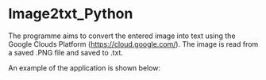 # Image2txt_Python

The programme aims to convert the entered image into text using the Google Clouds Platform (https://cloud.google.com/).
The image is read from a saved .PNG file and saved to .txt.

An example of the application is shown below:
